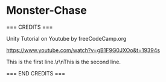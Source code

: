 # Monster-Chase
 






=== CREDITS ===

Unity Tutorial on Youtube by freeCodeCamp.org 

https://www.youtube.com/watch?v=gB1F9G0JXOo&t=19394s

This is the first line.\r\nThis is the second line.


=== END CREDITS ===
